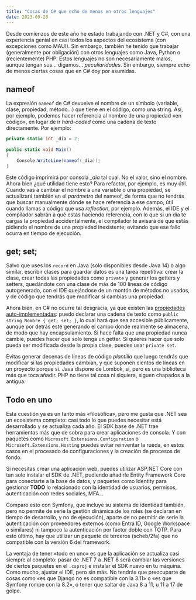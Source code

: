 ```yaml
---
title: "Cosas de C# que echo de menos en otros lenguajes"
date: 2023-09-28
---
```


Desde comienzos de este año he estado trabajando con .NET y C#, con una experiencia genial en casi todos los aspectos del ecosistema (con excepciones como MAUI). Sin embargo, también he tenido que trabajar (generalmente por obligación) con otros lenguajes como Java, Python o (recientemente) PHP. Estos lenguajes no son necesariamente malos, aunque tengan sus… digamos… _peculiaridades_. Sin embargo, siempre echo de menos ciertas cosas que en C# doy por asumidas.

## nameof

La expresión `nameof` de C# devuelve el nombre de un símbolo (variable, clase, propiedad, método…) que tiene en el código, como una string. Así, por ejemplo, podemos hacer referencia al nombre de una propiedad «en código», en lugar de ir _hard-coded_ como una cadena de texto directamente. Por ejemplo:

```csharp
private static int _dia = 2;
	
public static void Main()
{
	Console.WriteLine(nameof(_dia));
}
```

Este código imprimirá por consola _\_dia_ tal cual. No el valor, sino el nombre. Ahora bien ¿qué utilidad tiene esto? Para refactor, por ejemplo, es muy útil. Cuando vas a cambiar el nombre a una variable o una propiedad, se actualizará también en el _parámetro_ del nameof, de forma que no tendrás que buscar manualmente dónde se hace referencia a ese campo, útil cuando llamas a código que usa _reflection_, por ejemplo. Además, el IDE y el compilador sabrán a qué estás haciendo referencia, con lo que si un día te cargas la propiedad accidentalmente, el compilador te avisará de que estás pidiendo el nombre de una propiedad inexistente; evitando que ese fallo ocurra en tiempo de ejecución.

## get; set;

Salvo que uses los `record` en Java (solo disponibles desde Java 14) o algo similar, escribir clases para guardar datos es una tarea repetitiva: crear la clase, crear todas las propiedades como `private` y generar los getters y setters, quedándote con una clase de más de 100 líneas de código autogenerado, con el IDE quejándose de un montón de métodos no usados, y de código que tendrás que modificar si cambias una propiedad.

Ahora bien, en C# no ocurre tal desgracia, ya que existen las [propiedades auto-implementadas](https://learn.microsoft.com/en-us/dotnet/csharp/programming-guide/classes-and-structs/auto-implemented-properties): puedo declarar una cadena de texto como `public string Nombre { get; set; }`, lo cual hará que sea accesible públicamente, aunque por detrás esté generando el campo donde realmente se almacena, de modo que hay encapsulamiento. Si hace falta que una propiedad nunca cambie, puedes hacer que solo tenga un getter. Si quieres hacer que solo pueda ser modificada desde la propia clase, puedes usar `private set`.

Evitas generar decenas de líneas de código _plantilla_ que luego tendrás que modificar si las propiedades cambian, y que suponen cientos de líneas en un proyecto porque sí. Java dispone de Lombok, sí, pero es una biblioteca más que toca añadir. PHP no tiene tal cosa ni siquiera, siguen chapados a la antigua.

## Todo en uno 

Esta cuestión ya es un tanto más «filosófica», pero me gusta que .NET sea un ecosistema completo: casi todo lo que puedes necesitar está desarrollado y se actualiza cada año. El SDK base de .NET trae herramientas más que de sobra para crear aplicaciones de consola. Y con paquetes como `Microsoft.Extensions.Configuration` o `Microsoft.Extensions.Hosting` puedes evitar reinventar la rueda, en estos casos en el procesado de configuraciones y la creación de procesos de fondo.

Si necesitas crear una aplicación web, puedes utilizar ASP.NET Core con tan solo instalar el SDK de .NET, pudiendo añadirle Entity Framework Core para conectarte a la base de datos, y paquetes como Identity para gestionar **TODO** lo relacionado con la identidad de usuarios, permisos, autenticación con redes sociales, MFA…

Comparo esto con Symfony, que incluye su sistema de identidad también, pero no permite de serie la gestión dinámica de los roles (se declaran en tiempo de desarrollo, y no de ejecución), aparte de no permitir de serie la autenticación con proveedores externos (como Entra ID, Google Workspace o similares) ni tampoco la autenticación por factor doble con TOTP. Para esto último, hay que utilizar un paquete de terceros (scheb/2fa) que no compatible con la versión 6 del framework.

La ventaja de tener «todo en uno» es que la aplicación se actualiza casi siempre al completo: pasar de .NET 7 a .NET 8 será cambiar las versiones de ciertos paquetes en el `.csproj` e instalar el SDK nuevo en tu máquina. Como mucho, ajustar el IDE, pero sin más. No tendrás que preocuparte de cosas como «es que Django no es compatible con la 3.11» o «es que Symfony rompe con la 8.2», o tener que saltar de Java 8 a 11, u 11 a 17 de golpe.

